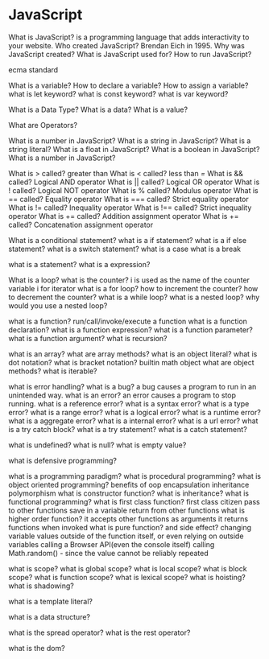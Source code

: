 # JavaScript

What is JavaScript?
  is a programming language that adds interactivity to your website.
Who created JavaScript?
  Brendan Eich in 1995.
Why was JavaScript created?
What is JavaScript used for?
How to run JavaScript?

ecma standard

What is a variable?
How to declare a variable?
How to assign a variable?
what is let keyword?
what is const keyword?
what is var keyword?

What is a Data Type?
What is a data?
What is a value?

What are Operators?

What is a number in JavaScript?
What is a string in JavaScript?
  What is a string literal?
What is a float in JavaScript?
What is a boolean in JavaScript?
What is a number in JavaScript?

What is > called? greater than
What is < called? less than
  *=*
What is && called? Logical AND operator
What is || called? Logical OR operator
What is ! called? Logical NOT operator
What is % called? Modulus operator
What is == called? Equality operator
What is === called? Strict equality operator
What is != called? Inequality operator
What is !== called? Strict inequality operator
What is += called? Addition assignment operator
  What is += called? Concatenation assignment operator

What is a conditional statement?
  what is a if statement?
  what is a if else statement?
  what is a switch statement?
    what is a case
    what is a break

what is a statement?
what is a expression?

What is a loop?
  what is the counter?
    i is used as the name of the counter variable
    i for iterator
  what is a for loop?
    how to increment the counter?
    how to decrement the counter?
  what is a while loop?
  what is a nested loop?
    why would you use a nested loop?

what is a function?
  run/call/invoke/execute a function
  what is a function declaration?
  what is a function expression?
  what is a function parameter?
  what is a function argument?
  what is recursion?

what is an array?
  what are array methods?
what is an object literal?
  what is dot notation?
  what is bracket notation?
  builtin math object
  what are object methods?
what is iterable?

what is error handling?
  what is a bug?
    a bug causes a program to run in an unintended way.
  what is an error?
    an error causes a program to stop running.
  what is a reference error?
  what is a syntax error?
  what is a type error?
  what is a range error?
  what is a logical error?
  what is a runtime error?
  what is a aggregate error?
  what is a internal error?
  what is a url error?
  what is a try catch block?
    what is a try statement?
    what is a catch statement?

what is undefined?
what is null?
what is empty value?

what is defensive programming?

what is a programming paradigm?
  what is procedural programming?
  what is object oriented programming?
    benefits of oop
      encapsulation
      inheritance
      polymorphism
    what is constructor function?
    what is inheritance?
  what is functional programming?
    what is first class function?
      first class citizen
      pass to other functions
      save in a variable
      return from other functions
    what is higher order function?
      it accepts other functions as arguments
      it returns functions when invoked
    what is pure function? and side effect?
      changing variable values outside of the function itself, or even relying on outside variables
      calling a Browser API(even the console itself)
      calling Math.random() - since the value cannot be reliably repeated

what is scope?
  what is global scope?
  what is local scope?
  what is block scope?
  what is function scope?
  what is lexical scope?
  what is hoisting?
  what is shadowing?

what is a template literal?

what is a data structure?

what is the spread operator?
what is the rest operator?

what is the dom?
